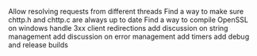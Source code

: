 Allow resolving requests from different threads
Find a way to make sure chttp.h and chttp.c are always up to date
Find a way to compile OpenSSL on windows
handle 3xx client redirections
add discussion on string management
add discussion on error management
add timers
add debug and release builds